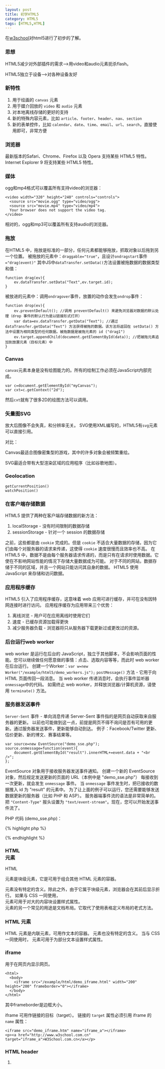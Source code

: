 ```yaml
---
layout: post
title: 初学HTML5
category: HTML5
tags: [HTML5,HTML]
---
```


在[w3school](http://www.w3school.com.cn/html5/index.asp)对html5进行了初步的了解。

### 思想

HTML5减少对外部插件的需求-->用video和audio元素扼杀flash。

HTML5独立于设备-->对各种设备友好

### 新特性

1. 用于绘画的 `canvas` 元素
2. 用于媒介回放的 `video` 和 `audio` 元素
3. 对本地离线存储的更好的支持
4. 新的特殊内容元素，比如 `article`、`footer`、`header`、`nav`、`section`
5. 新的表单控件，比如 `calendar`、`date`、`time`、`email`、`url`、`search`，直接使用即可，非常方便

### 浏览器

最新版本的Safari、Chrome、Firefox 以及 Opera 支持某些 HTML5 特性。Internet Explorer 9 将支持某些 HTML5 特性。

### 媒体

ogg和mp4格式可以覆盖所有支持video的浏览器：

    <video width="320" height="240" controls="controls">
      <source src="movie.ogg" type="video/ogg">
      <source src="movie.mp4" type="video/mp4">
      Your browser does not support the video tag.
    </video>

相对的，ogg和mp3可以覆盖所有支持audio的浏览器。

### 拖放

在HTML5 中，拖放是标准的一部分，任何元素都能够拖放，抓取对象以后拖到另一个位置。
被拖放的元素中：`draggable="true"`，且设计`ondragstart`事件`="drag(event)"`
其中JS中`dataTransfer.setData()`方法设置被拖数据的数据类型和值：

    function drag(ev){
        ev.dataTransfer.setData("Text",ev.target.id);
    }
    
被放进的元素中：调用`ondragover`事件，放置的动作会发生`ondrop`事件：

    function drop(ev){
        ev.preventDefault(); //调用 preventDefault() 来避免浏览器对数据的默认处理（drop 事件的默认行为是以链接形式打开）
        var data=ev.dataTransfer.getData("Text"); //通过 dataTransfer.getData("Text") 方法获得被拖的数据。该方法将返回在 setData() 方法中设置为相同类型的任何数据。被拖数据是被拖元素的 id ("drag1")
        ev.target.appendChild(document.getElementById(data)); //把被拖元素追加到放置元素（目标元素）中
    }

### Canvas

`canvas`元素本身是没有绘图能力的。所有的绘制工作必须在JavaScript内部完成。

    var c=document.getElementById("myCanvas");
    var cxt=c.getContext("2d");

然后`cxt`就有了很多2D的绘图方法可以调用。

### 矢量图SVG

放大后图像不会失真，和分辨率无关。
SVG使用XML编写的，HTML5有`svg`元素可以直接引用。

对比：

Canvas最适合图像密集型的游戏，其中的许多对象会被频繁重绘。

SVG最适合带有大型渲染区域的应用程序（比如谷歌地图）。

### Geolocation

    getCurrentPosition() 
    watchPosition() 

### 在客户端存储数据

HTML5 提供了两种在客户端存储数据的新方法：

1. localStorage - 没有时间限制的数据存储
2. sessionStorage - 针对一个 session 的数据存储

之前，这些都是由 `cookie` 完成的。但是 `cookie` 不适合大量数据的存储，因为它们由每个对服务器的请求来传递，这使得 `cookie` 速度很慢而且效率也不高。
在 HTML5 中，数据不是由每个服务器请求传递的，而是只有在请求时使用数据。它使在不影响网站性能的情况下存储大量数据成为可能。
对于不同的网站，数据存储于不同的区域，并且一个网站只能访问其自身的数据。
HTML5 使用 JavaScript 来存储和访问数据。

### 应用程序缓存

HTML5 引入了应用程序缓存，这意味着 web 应用可进行缓存，并可在没有因特网连接时进行访问。
应用程序缓存为应用带来三个优势：

1. 离线浏览 - 用户可在应用离线时使用它们
2. 速度 - 已缓存资源加载得更快
3. 减少服务器负载 - 浏览器将只从服务器下载更新过或更改过的资源。

### 后台运行web worker

web worker 是运行在后台的 JavaScript，独立于其他脚本，不会影响页面的性能。您可以继续做任何愿意做的事情：点击、选取内容等等，而此时 web worker 在后台运行。
创建一个Worker：`var w=new Worker("/example/html5/demo_workers.js");`
`postMessage()` 方法 - 它用于向 HTML 页面传回一段消息。
当 web worker 传递消息时，会执行事件监听器`onmessage`中的代码。
如需终止 web worker，并释放浏览器/计算机资源，请使用 `terminate()` 方法。

### 服务器发送事件

`Server-Sent` 事件 - 单向消息传递
Server-Sent 事件指的是网页自动获取来自服务器的更新。
以前也可能做到这一点，前提是网页不得不询问是否有可用的更新。通过服务器发送事件，更新能够自动到达。
例子：Facebook/Twitter 更新、估价更新、新的博文、赛事结果等。

    var source=new EventSource("demo_sse.php");
    source.onmessage=function(event){
        document.getElementById("result").innerHTML+=event.data + "<br />";
    };

EventSource 对象用于接收服务器发送事件通知。
创建一个新的 EventSource 对象，然后规定发送更新的页面的 URL（本例中是 "demo_sse.php"）
每接收到一次更新，就会发生 `onmessage` 事件。
当 `onmessage` 事件发生时，把已接收的数据推入 id 为 "result" 的元素中。
为了让上面的例子可以运行，您还需要能够发送数据更新的服务器（比如 PHP 和 ASP）。
服务器端事件流的语法是非常简单的。把 `"Content-Type"` 报头设置为 `"text/event-stream"`。现在，您可以开始发送事件流了。

PHP 代码 (demo_sse.php)：

{% highlight php %}
<?php
header('Content-Type: text/event-stream');
header('Cache-Control: no-cache');

$time = date('r');
echo "data: The server time is: {$time}\n\n";
flush();
?>
{% endhighlight %}


### HTML <div> 元素

HTML <div> 元素是块级元素，它是可用于组合其他 HTML 元素的容器。
<div> 元素没有特定的含义。除此之外，由于它属于块级元素，浏览器会在其前后显示折行。
如果与 CSS 一同使用，<div> 元素可用于对大的内容块设置样式属性。
<div> 元素的另一个常见的用途是文档布局。它取代了使用表格定义布局的老式方法。

### HTML <span> 元素

HTML <span> 元素是内联元素，可用作文本的容器。
<span> 元素也没有特定的含义。
当与 CSS 一同使用时，<span> 元素可用于为部分文本设置样式属性。

### iframe

用于在网页内显示网页。

    <html>
      <body>
        <iframe src="/example/html/demo_iframe.html" width="200" height="200" frameborder="0"></iframe>
      </body>
    </html>

其中frameborder是边框大小。

iframe 可用作链接的目标（target）。
链接的 `target` 属性必须引用 iframe 的 `name` 属性：

    <iframe src="demo_iframe.htm" name="iframe_a"></iframe>
    <p><a href="http://www.w3school.com.cn" target="iframe_a">W3School.com.cn</a></p>

### HTML header

1. <title> 标签定义文档的标题。
定义浏览器工具栏中的标题
提供页面被添加到收藏夹时显示的标题
显示在搜索引擎结果中的页面标题
2. <link> 标签最常用于连接样式表
<script> 标签用于定义客户端脚本，比如 JavaScript。
而<style> 标签用于为 HTML 文档定义样式信息
3. <meta> 标签提供关于 HTML 文档的元数据。元数据不会显示在页面上，但是对于机器是可读的。
典型的情况是，meta 元素被用于规定页面的描述、关键词、文档的作者、最后修改时间以及其他元数据。
<meta> 标签始终位于 head 元素中。
元数据可用于浏览器（如何显示内容或重新加载页面），搜索引擎（关键词），或其他 web 服务。

### 空格

浏览器总是会截短 HTML 页面中的空格。如果您在文本中写 10 个空格，在显示该页面之前，浏览器会删除它们中的 9 个。如需在页面中增加空格的数量，您需要使用 &nbsp; 字符实体。

### 编码

URL 编码会将字符转换为可通过因特网传输的格式。
URL 只能使用 ASCII 字符集来通过因特网进行发送。
由于 URL 常常会包含 ASCII 集合之外的字符，URL 必须转换为有效的 ASCII 格式。
URL 编码使用 "%" 其后跟随两位的十六进制数来替换非 ASCII 字符。
URL 不能包含空格。URL 编码通常使用 + 来替换空格。

### XHTML

我理解就是我认为的HTML，比如<>必须关闭等要求。

-EOF-

